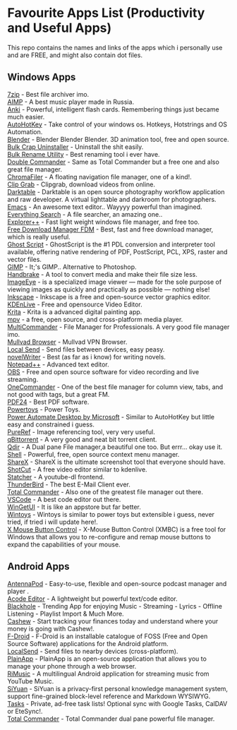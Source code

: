 
# Favourite Apps List (Productivity and Useful Apps)
This repo contains the names and links of the apps which i personally use and are FREE, and might also contain dot files.


## Windows Apps
[7zip](https://www.7-zip.org/) - Best file archiver imo.
<br>
[AIMP](https://www.aimp.ru/) - A best music player made in Russia.
<br>
[Anki](https://apps.ankiweb.net/) - Powerful, intelligent flash cards.  Remembering things just became much easier.
<br>
[AutoHotKey](https://www.autohotkey.com/) - Take control of your windows os. Hotkeys, Hotstrings and OS Automation.
<br>
[Blender](https://www.blender.org/) - Blender Blender Blender. 3D animation tool, free and open source.
<br>
[Bulk Crap Uninstaller](https://www.bcuninstaller.com/) - Uninstall the shit easily.
<br>
[Bulk Rename Utility](https://www.bulkrenameutility.co.uk/Downloads/BRU_setup.exe) - Best renaming tool i ever have.
<br>
[Double Commander](https://doublecmd.sourceforge.io/) - Same as Total Commander but a free one and also great file manager.
<br>
[ChromaFiler](https://github.com/vanjac/chromafiler) - A floating navigation file manager, one of a kind!.
<br>
[Clip Grab](https://clipgrab.org/faqs/howto-download-youtube-video) - Clipgrab, download videos from online.
<br>
[Darktable](https://www.darktable.org/) - Darktable is an open source photography workflow application and raw developer. A virtual lighttable and darkroom for photographers.
<br>
[Emacs](https://www.gnu.org/software/emacs/) - An awesome text editor.. Wayyyy powerful than imagined.
<br>
[Everything Search](https://www.voidtools.com/) - A file searcher, an amazing one..
<br>
[Explorer++](https://explorerplusplus.com/) - Fast light weight windows file manager, and free too.
<br>
[Free Download Manager FDM](https://www.freedownloadmanager.org/) - Best, fast and free download manager, which is really useful.
<br>
[Ghost Script](https://www.ghostscript.com/) - GhostScript is the #1 PDL conversion and interpreter tool available, offering native rendering of PDF, PostScript, PCL, XPS, raster and vector files.
<br>
[GIMP](https://www.gimp.org/) - It;'s GIMP.. Alternative to Photoshop.
<br>
[Handbrake](https://handbrake.fr/) - A tool to convert media and make their file size less. 
<br>
[ImageEye](https://www.fmjsoft.com/imageeye.html#main) - is a specialized image viewer — made for the sole purpose of viewing images as quickly and practically as possible — nothing else!
<br>
[Inkscape](https://inkscape.org/) - Inkscape is a free and open-source vector graphics editor.
<br>
[KDEnLive](https://kdenlive.org/en/) - Free and opensource Video Editor.
<br>
[Krita](https://krita.org/en/) - Krita is a advanced digital painting app.
<br>
[mpv](https://mpv.io/) - a free, open source, and cross-platform media player.
<br>
[MultiCommander](https://multicommander.com/) -  File Manager for Professionals. A very good file manager imo.
<br>
[Mullvad Browser](https://mullvad.net/en) - Mullvad VPN Browser.
<br>
[Local Send](https://localsend.org/) - Send files between devices, easy peasy.
<br>
[novelWriter](https://novelwriter.io/) - Best (as far as i know) for writing novels.
<br>
[Notepad++](https://notepad-plus-plus.org/downloads/) - Advanced text editor.
<br>
[OBS](https://obsproject.com/) - Free and open source software for video recording and live streaming.
<br>
[OneCommander](https://onecommander.com/) - One of the best file manager for column view, tabs, and not good with tags, but a great FM.
<br>
[PDF24](https://www.pdf24.org/en/) - Best PDF software.
<br>
[Powertoys](https://github.com/microsoft/PowerToys/releases/tag/v0.81.1) - Power Toys.
<br>
[Power Automate Desktop by Microsoft](https://www.microsoft.com/en-in/power-platform/products/power-automate) - Similar to AutoHotKey but little easy and constrained i guess.
<br>
[PureRef](https://www.pureref.com/download.php) - Image referencing tool, very very useful.
<br>
[qBittorrent](https://www.qbittorrent.org/) - A very good and neat bit torrent client.
<br>
[Qdir](https://doublecmd.sourceforge.io/) - A Dual pane File manager,a beautiful one too. But errr... okay use it.
<br>
[Shell](https://nilesoft.org/) - Powerful, free, open source context menu manager.
<br>
[ShareX](https://getsharex.com/) - ShareX is the ultimate screenshot tool that everyone should have.
<br>
[ShotCut](https://shotcut.org/) - A free video editor similar to kdenlive.
<br>
[Statcher](https://stacher.io/) - A youtube-dl frontend.
<br>
[ThunderBird](https://www.thunderbird.net/en-US/) - The best E-Mail Client ever.
<br>
[Total Commander](https://www.ghisler.com/) - Also one of the greatest file manager out there.
<br>
[VSCode](https://code.visualstudio.com/) - A best code editor out there.
<br>
[WinGetUI](https://github.com/marticliment/WingetUI) - It is like an appstore but far better.
<br>
[Wintoys](https://apps.microsoft.com/detail/9p8ltpgcbzxd?amp%3Bgl=US&hl=en-us&gl=IN) - Wintoys is similar to power toys but extensible i guess, never tried, if tried i will update here!.
<br>
[X Mouse Button Control](https://www.highrez.co.uk/downloads/xmousebuttoncontrol.htm) - X-Mouse Button Control (XMBC) is a free tool for Windows that allows you to re-configure and remap mouse buttons to expand the capabilities of your mouse.


## Android Apps
[AntennaPod](https://f-droid.org/en/packages/de.danoeh.antennapod/) - Easy-to-use, flexible and open-source podcast manager and player .
<br>
[Acode Editor](https://f-droid.org/en/packages/com.foxdebug.acode/) - A lightweight but powerful text/code editor.
<br>
[Blackhole](https://blackhole-apk.com/) - Trending App for enjoying Music - Streaming - Lyrics - Offline Listening - Playlist Import & Much More.
<br>
[Cashew](https://play.google.com/store/apps/details?id=com.budget.tracker_app) - Start tracking your finances today and understand where your money is going with Cashew!.
<br>
[F-Droid](https://f-droid.org/en/) - F-Droid is an installable catalogue of FOSS (Free and Open Source Software) applications for the Android platform.
<br>
[LocalSend](https://play.google.com/store/apps/details?id=org.localsend.localsend_app&hl=en) - Send files to nearby devices (cross-platform).
<br>
[PlainApp](https://f-droid.org/en/packages/com.ismartcoding.plain/) - PlainApp is an open-source application that allows you to manage your phone through a web browser.
<br>
[RiMusic](https://f-droid.org/en/packages/it.fast4x.rimusic/) - A multilingual Android application for streaming music from YouTube Music.
<br>
[SiYuan](https://play.google.com/store/apps/details?id=org.b3log.siyuan&hl=en&gl=US) - SiYuan is a privacy-first personal knowledge management system, support fine-grained block-level reference and Markdown WYSIWYG.
<br>
[Tasks](https://f-droid.org/en/packages/org.tasks/) - Private, ad-free task lists! Optional sync with Google Tasks, CalDAV or EteSync!.
<br>
[Total Commander](https://play.google.com/store/apps/details?id=com.ghisler.android.TotalCommander&hl=en) - Total Commander dual pane powerful file manager.
<br>
